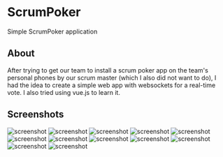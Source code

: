 # ScrumPoker
Simple ScrumPoker application

## About
After trying to get our team to install a scrum poker app on the team's personal phones by our scrum master (which I also did not want to do), I had the idea to create a simple web app with websockets for a real-time vote. I also tried using vue.js to learn it.

## Screenshots
![screenshot](docs/01-home.png)
![screenshot](docs/02-create.png)
![screenshot](docs/03-join.png)
![screenshot](docs/04-joined.png)
![screenshot](docs/05-admin-list.png)
![screenshot](docs/06-vote-started.png)
![screenshot](docs/07-vote-sent.png)
![screenshot](docs/08-admin-vote.png)
![screenshot](docs/09-vote-closed.png)
![screenshot](docs/10-admin-status.png)
![screenshot](docs/11-admin-votes.png)
![screenshot](docs/12-disconnected.png)
